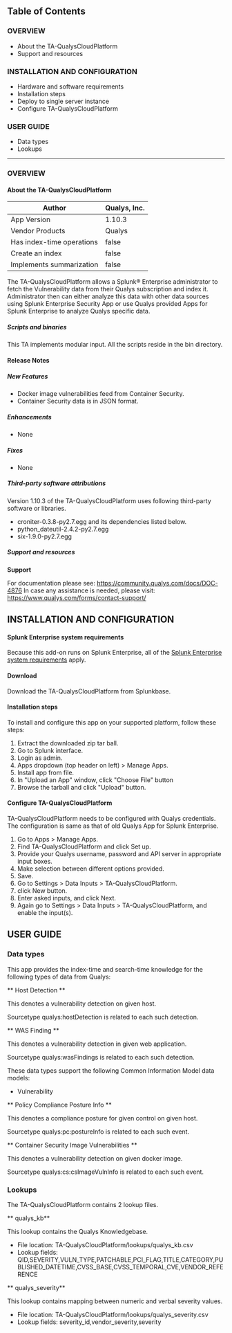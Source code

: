 ## Table of Contents

### OVERVIEW

- About the TA-QualysCloudPlatform
- Support and resources

### INSTALLATION AND CONFIGURATION

- Hardware and software requirements
- Installation steps
- Deploy to single server instance
- Configure TA-QualysCloudPlatform

### USER GUIDE

- Data types
- Lookups

---
### OVERVIEW

#### About the TA-QualysCloudPlatform

| Author | Qualys, Inc. |
| --- | --- |
| App Version | 1.10.3 |
| Vendor Products | Qualys |
| Has index-time operations | false |
| Create an index | false |
| Implements summarization | false |

The TA-QualysCloudPlatform allows a Splunk® Enterprise administrator to fetch the Vulnerability data from their Qualys subscription and index it. Administrator then can either analyze this data with other data sources using Splunk Enterprise Security App or use Qualys provided Apps for Splunk Enterprise to analyze Qualys specific data.

##### Scripts and binaries

This TA implements modular input. All the scripts reside in the bin directory.

#### Release Notes

##### New Features

- Docker image vulnerabilities feed from Container Security.
- Container Security data is in JSON format.

##### Enhancements
- None

##### Fixes
- None

##### Third-party software attributions

Version 1.10.3 of the TA-QualysCloudPlatform uses following third-party software or libraries.
- croniter-0.3.8-py2.7.egg and its dependencies listed below.
- python_dateutil-2.4.2-py2.7.egg
- six-1.9.0-py2.7.egg


##### Support and resources

**Support**

For documentation please see: https://community.qualys.com/docs/DOC-4876
In case any assistance is needed, please visit: https://www.qualys.com/forms/contact-support/


## INSTALLATION AND CONFIGURATION

#### Splunk Enterprise system requirements

Because this add-on runs on Splunk Enterprise, all of the [Splunk Enterprise system requirements](http://docs.splunk.com/Documentation/Splunk/latest/Installation/Systemrequirements) apply.

#### Download

Download the TA-QualysCloudPlatform from Splunkbase.

#### Installation steps

To install and configure this app on your supported platform, follow these steps:

1. Extract the downloaded zip tar ball.
2. Go to Splunk interface.
3. Login as admin.
4. Apps dropdown (top header on left) > Manage Apps.
5. Install app from file.
6. In "Upload an App" window, click "Choose File" button
7. Browse the tarball and click "Upload" button.


#### Configure TA-QualysCloudPlatform

TA-QualysCloudPlatform needs to be configured with Qualys credentials. The configuration is same as that of old Qualys App for Splunk Enterprise.

1. Go to Apps > Manage Apps.
2. Find TA-QualysCloudPlatform and click Set up.
3. Provide your Qualys username, password and API server in appropriate input boxes.
4. Make selection between different options provided.
5. Save.
6. Go to Settings > Data Inputs > TA-QualysCloudPlatform.
7. click New button.
8. Enter asked inputs, and click Next.
9. Again go to Settings > Data Inputs > TA-QualysCloudPlatform, and enable the input(s).

## USER GUIDE

### Data types

This app provides the index-time and search-time knowledge for the following types of data from Qualys:

** Host Detection **

This denotes a vulnerability detection on given host.

Sourcetype qualys:hostDetection is related to each such detection.

** WAS Finding **

This denotes a vulnerability detection in given web application.

Sourcetype qualys:wasFindings is related to each such detection.


These data types support the following Common Information Model data models:

- Vulnerability

** Policy Compliance Posture Info **

This denotes a compliance posture for given control on given host.

Sourcetype qualys:pc:postureInfo is related to each such event.

** Container Security Image Vulnerabilities **

This denotes a vulnerability detection on given docker image. 

Sourcetype qualys:cs:csImageVulnInfo is related to each such event.

### Lookups

The TA-QualysCloudPlatform contains 2 lookup files.

** qualys_kb**

This lookup contains the Qualys Knowledgebase.

- File location: TA-QualysCloudPlatform/lookups/qualys_kb.csv
- Lookup fields: QID,SEVERITY,VULN_TYPE,PATCHABLE,PCI_FLAG,TITLE,CATEGORY,PUBLISHED_DATETIME,CVSS_BASE,CVSS_TEMPORAL,CVE,VENDOR_REFERENCE

** qualys_severity**

This lookup contains mapping between numeric and verbal severity values.

- File location: TA-QualysCloudPlatform/lookups/qualys_severity.csv
- Lookup fields: severity_id,vendor_severity,severity
